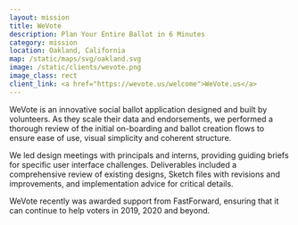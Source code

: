 ```yaml
---
layout: mission
title: WeVote
description: Plan Your Entire Ballot in 6 Minutes
category: mission
location: Oakland, California
map: /static/maps/svg/oakland.svg
image: /static/clients/wevote.png
image_class: rect
client_link: <a href="https://wevote.us/welcome">WeVote.us</a>
---
```


WeVote is an innovative social ballot application designed and built by volunteers. As they scale their data and endorsements, we performed a thorough review of the initial on-boarding and ballot creation flows to ensure ease of use, visual simplicity and coherent structure.

We led design meetings with principals and interns, providing guiding briefs for specific user interface challenges. Deliverables included a comprehensive review of existing designs, Sketch files with revisions and improvements, and implementation advice for critical details.

WeVote recently was awarded support from FastForward, ensuring that it can continue to help voters in 2019, 2020 and beyond.
